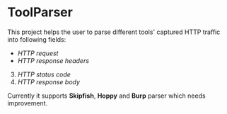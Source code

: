 # ToolParser

This project helps the user to parse different tools' captured HTTP traffic into following fields:

* *HTTP request*
* *HTTP response headers*
3. *HTTP status code*
4. *HTTP response body*

Currently it supports **Skipfish**, **Hoppy** and **Burp** parser which needs improvement. 
